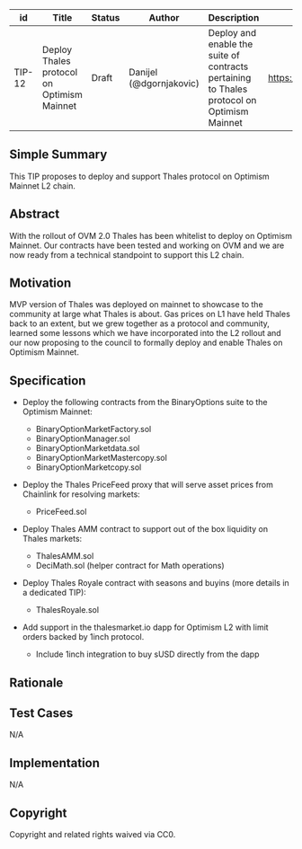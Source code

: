| id | Title | Status | Author | Description | Discussions to | Created |
| ----------- | ----------- | ----------- | ----------- | ----------- | ----------- | ----------- |
| TIP-12 | Deploy Thales protocol on Optimism Mainnet| Draft | Danijel (@dgornjakovic) | Deploy and enable the suite of contracts pertaining to Thales protocol on Optimism Mainnet | https://discord.gg/8bzFdpGTrp | 2021-12-10
 
## Simple Summary
 
This TIP proposes to deploy and support Thales protocol on Optimism Mainnet L2 chain.
 
## Abstract
 
With the rollout of OVM 2.0 Thales has been whitelist to deploy on Optimism Mainnet. Our contracts have been tested and working on OVM and we are now ready from a technical standpoint to support this L2 chain.
 
## Motivation
 
MVP version of Thales was deployed on mainnet to showcase to the community at large what Thales is about. Gas prices on L1 have held Thales back to an extent, but we grew together as a protocol and community, learned some lessons which we have incorporated into the L2 rollout and our now proposing to the council to formally deploy and enable Thales on Optimism Mainnet. 
 
## Specification
 
* Deploy the following contracts from the BinaryOptions suite to the Optimism Mainnet:  
    * BinaryOptionMarketFactory.sol
    * BinaryOptionManager.sol
    * BinaryOptionMarketdata.sol
    * BinaryOptionMarketMastercopy.sol
    * BinaryOptionMarketcopy.sol

* Deploy the Thales PriceFeed proxy that will serve asset prices from Chainlink for resolving markets:
    * PriceFeed.sol

* Deploy Thales AMM contract to support out of the box liquidity on Thales markets:
    * ThalesAMM.sol
    * DeciMath.sol (helper contract for Math operations)

* Deploy Thales Royale contract with seasons and buyins (more details in a dedicated TIP):
    * ThalesRoyale.sol 

* Add support in the thalesmarket.io dapp for Optimism L2 with limit orders backed by 1inch protocol.
    * Include 1inch integration to buy sUSD directly from the dapp
  

## Rationale
 

 
## Test Cases
N/A
## Implementation
N/A 
## Copyright
 
Copyright and related rights waived via CC0.
